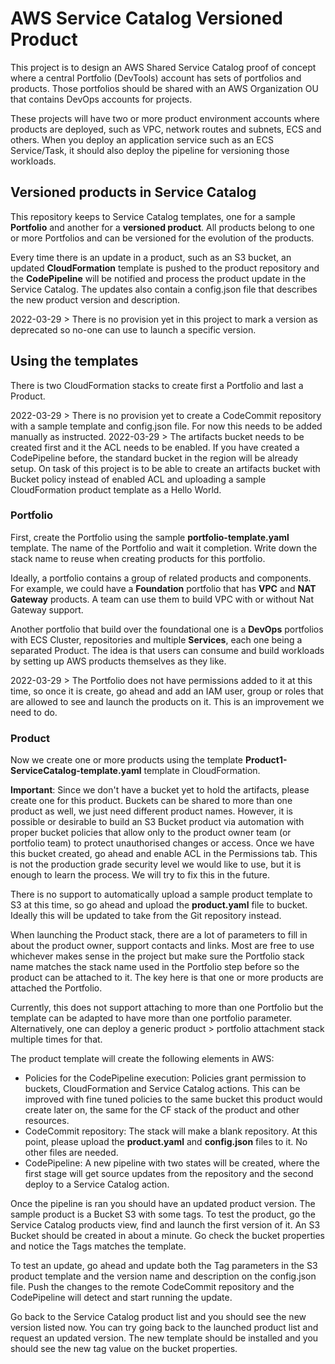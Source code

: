 # AWS Service Catalog Versioned Product

This project is to design an AWS Shared Service Catalog proof of concept where a central Portfolio (DevTools) account has sets of portfolios and products. Those portfolios should be shared with an AWS Organization OU that contains DevOps accounts for projects.

These projects will have two or more product environment accounts where products are deployed, such as VPC, network routes and subnets, ECS and others. When you deploy an application service such as an ECS Service/Task, it should also deploy the pipeline for versioning those workloads.


## Versioned products in Service Catalog

This repository keeps to Service Catalog templates, one for a sample **Portfolio** and another for a **versioned product**. All products belong to one or more Portfolios and can be versioned for the evolution of the products.

Every time there is an update in a product, such as an S3 bucket, an updated **CloudFormation** template is pushed to the product repository and the **CodePipeline** will be notified and process the product update in the Service Catalog. The updates also contain a config.json file that describes the new product version and description. 

2022-03-29 > There is no provision yet in this project to mark a version as deprecated so no-one can use to launch a specific version.

## Using the templates

There is two CloudFormation stacks to create first a Portfolio and last a Product.

2022-03-29 > There is no provision yet to create a CodeCommit repository with a sample template and config.json file. For now this needs to be added manually as instructed. 
2022-03-29 > The artifacts bucket needs to be created first and it the ACL needs to be enabled. If you have created a CodePipeline before, the standard bucket in the region will be already setup. On task of this project is to be able to create an artifacts bucket with Bucket policy instead of enabled ACL and uploading a sample CloudFormation product template as a Hello World.

### Portfolio

First, create the Portfolio using the sample **portfolio-template.yaml** template. The name of the Portfolio and wait it completion. Write down the stack name to reuse when creating products for this portfolio.

Ideally, a portfolio contains a group of related products and components. For example, we could have a **Foundation** portfolio that has **VPC** and **NAT Gateway** products. A team can use them to build VPC with or without Nat Gateway support.

Another portfolio that build over the foundational one is a **DevOps** portfolios with ECS Cluster, repositories and multiple **Services**, each one being a separated Product. The idea is that users can consume and build workloads by setting up AWS products themselves as they like.

2022-03-29 > The Portfolio does not have permissions added to it at this time, so once it is create, go ahead and add an IAM user, group or roles that are allowed to see and launch the products on it. This is an improvement we need to do.

### Product

Now we create one or more products using the template **Product1-ServiceCatalog-template.yaml** template in CloudFormation.

**Important**: Since we don't have a bucket yet to hold the artifacts, please create one for this product. Buckets can be shared to more than one product as well, we just need different product names. However, it is possible or desirable to build an S3 Bucket product via automation with proper bucket policies that allow only to the product owner team (or portfolio team) to protect unauthorised changes or access. Once we have this bucket created, go ahead and enable ACL in the Permissions tab. This is not the production grade security level we would like to use, but it is enough to learn the process. We will try to fix this in the future.

There is no support to automatically upload a sample product template to S3 at this time, so go ahead and upload the **product.yaml** file to bucket. Ideally this will be updated to take from the Git repository instead.

When launching the Product stack, there are a lot of parameters to fill in about the product owner, support contacts and links. Most are free to use whichever makes sense in the project but make sure the Portfolio stack name matches the stack name used in the Portfolio step before so the product can be attached to it. The key here is that one or more products are attached the Portfolio.

Currently, this does not support attaching to more than one Portfolio but the template can be adapted to have more than one portfolio parameter. Alternatively, one can deploy a generic product > portfolio attachment stack multiple times for that.

The product template will create the following elements in AWS:

- Policies for the CodePipeline execution: Policies grant permission to buckets, CloudFormation and Service Catalog actions. This can be improved with fine tuned policies to the same bucket this product would create later on, the same for the CF stack of the product and other resources.
- CodeCommit repository: The stack will make a blank repository. At this point, please upload the **product.yaml** and **config.json** files to it. No other files are needed.
- CodePipeline: A new pipeline with two states will be created, where the first stage will get source updates from the repository and the second deploy to a Service Catalog action.

Once the pipeline is ran you should have an updated product version. The sample product is a Bucket S3 with some tags. To test the product, go the Service Catalog products view, find and launch the first version of it. An S3 Bucket should be created in about a minute. Go check the bucket properties and notice the Tags matches the template.

To test an update, go ahead and update both the Tag parameters in the S3 product template and the version name and description on the config.json file. Push the changes to the remote CodeCommit repository and the CodePipeline will detect and start running the update.

Go back to the Service Catalog product list and you should see the new version listed now. You can try going back to the launched product list and request an updated version. The new template should be installed and you should see the new tag value on the bucket properties.


